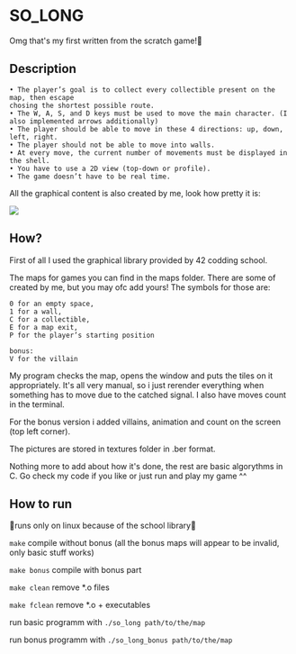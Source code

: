 # SO_LONG

Omg that's my first written from the scratch game!🐣

## Description

```
• The player’s goal is to collect every collectible present on the map, then escape
chosing the shortest possible route.
• The W, A, S, and D keys must be used to move the main character. (I also implemented arrows additionally)
• The player should be able to move in these 4 directions: up, down, left, right.
• The player should not be able to move into walls.
• At every move, the current number of movements must be displayed in the shell.
• You have to use a 2D view (top-down or profile).
• The game doesn’t have to be real time.
```

All the graphical content is also created by me, look how pretty it is:

![](https://github.com/ValeriaGart/so_longg/blob/master/gameplay.gif)

## How?

First of all I used the graphical library provided by 42 codding school.

The maps for games you can find in the maps folder. There are some of created by me, but you may ofc add yours! The symbols for those are:

```
0 for an empty space,
1 for a wall,
C for a collectible,
E for a map exit,
P for the player’s starting position

bonus:
V for the villain
```

My program checks the map, opens the window and puts the tiles on it appropriately. It's all very manual, so i just rerender everything when something has to move due to the catched signal. I also have moves count in the terminal.

For the bonus version i added villains, animation and count on the screen (top left corner).

The pictures are stored in textures folder in .ber format.

Nothing more to add about how it's done, the rest are basic algorythms in C. Go check my code if you like or just run and play my game ^^

## How to run 

📍runs only on linux because of the school library📍

`make` compile without bonus (all the bonus maps will appear to be invalid, only basic stuff works)

`make bonus` compile with bonus part

`make clean` remove *.o files

`make fclean` remove *.o + executables 

run basic programm with `./so_long path/to/the/map`

run bonus programm with `./so_long_bonus path/to/the/map`

